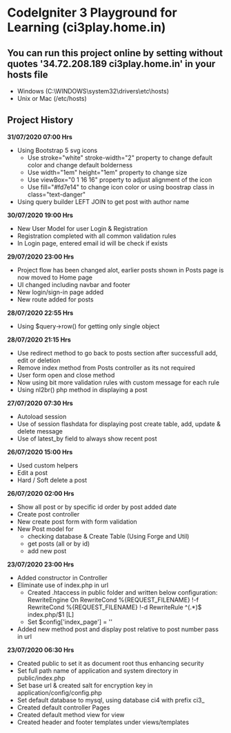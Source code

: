 # CodeIgniter 3 Playground for Learning (ci3play.home.in)
## You can run this project online by setting without quotes '34.72.208.189	ci3play.home.in' in your hosts file 
- Windows (C:\WINDOWS\system32\drivers\etc\hosts)
- Unix or Mac (/etc/hosts)

## Project History
**31/07/2020 07:00 Hrs**
- Using Bootstrap 5 svg icons
    - Use stroke="white" stroke-width="2" property to change default color and change default bolderness
    - Use width="1em" height="1em" property to change size
    - Use viewBox="0 1 16 16" property to adjust alignment of the icon
    - Use fill="#fd7e14" to change icon color or using boostrap class in class="text-danger"
- Using query builder LEFT JOIN to get post with author name

**30/07/2020 19:00 Hrs**
- New User Model for user Login & Registration
- Registration completed with all common validation rules
- In Login page, entered email id will be check if exists

**29/07/2020 23:00 Hrs**
- Project flow has been changed alot, earlier posts shown in Posts page is now moved to Home page
- UI changed including navbar and footer
- New login/sign-in page added 
- New route added for posts

**28/07/2020 22:55 Hrs**
- Using $query->row() for getting only single object

**28/07/2020 21:15 Hrs**
- Use redirect method to go back to posts section after successfull add, edit or deletion
- Remove index method from Posts controller as its not required
- User form open and close method
- Now using bit more validation rules with custom message for each rule
- Using nl2br() php method in displaying a post

**27/07/2020 07:30 Hrs**
- Autoload session
- Use of session flashdata for displaying post create table, add, update & delete message
- Use of latest_by field to always show recent post

**26/07/2020 15:00 Hrs**
- Used custom helpers
- Edit a post
- Hard / Soft delete a post

**26/07/2020 02:00 Hrs**
- Show all post or by specific id order by post added date
- Create post controller
- New create post form with form validation
- New Post model for
    - checking database & Create Table (Using Forge and Util)
    - get posts (all or by id)
    - add new post

**23/07/2020 23:00 Hrs**
- Added constructor in Controller
- Eliminate use of index.php in url
    - Created .htaccess in public folder and written below configuration:
        RewriteEngine On
        RewriteCond %{REQUEST_FILENAME} !-f
        RewriteCond %{REQUEST_FILENAME} !-d
        RewriteRule ^(.*)$ index.php/$1 [L]
    - Set $config['index_page'] = ''
- Added new method post and display post relative to post number pass in url

**23/07/2020 06:30 Hrs**
- Created public to set it as document root thus enhancing security
- Set full path name of application and system directory in public/index.php
- Set base url & created salt for encryption key in application/config/config.php
- Set default database to mysql, using database ci4 with prefix ci3_
- Created default controller Pages
- Created default method view for view
- Created header and footer templates under views/templates
